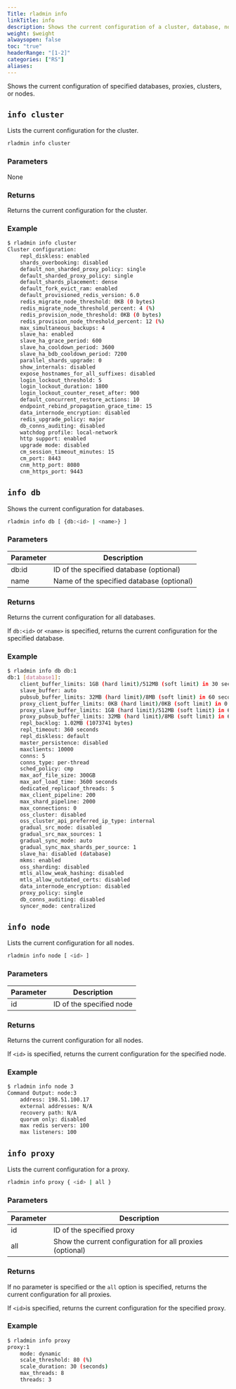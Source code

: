 ```yaml
---
Title: rladmin info
linkTitle: info
description: Shows the current configuration of a cluster, database, node, or proxy.
weight: $weight
alwaysopen: false
toc: "true"
headerRange: "[1-2]"
categories: ["RS"]
aliases:
---
```


Shows the current configuration of specified databases, proxies, clusters, or nodes.

## `info cluster`

Lists the current configuration for the cluster.

```sh
rladmin info cluster
```

### Parameters

None

### Returns

Returns the current configuration for the cluster.

### Example

``` sh
$ rladmin info cluster
Cluster configuration:
    repl_diskless: enabled
    shards_overbooking: disabled
    default_non_sharded_proxy_policy: single
    default_sharded_proxy_policy: single
    default_shards_placement: dense
    default_fork_evict_ram: enabled
    default_provisioned_redis_version: 6.0
    redis_migrate_node_threshold: 0KB (0 bytes)
    redis_migrate_node_threshold_percent: 4 (%)
    redis_provision_node_threshold: 0KB (0 bytes)
    redis_provision_node_threshold_percent: 12 (%)
    max_simultaneous_backups: 4
    slave_ha: enabled
    slave_ha_grace_period: 600
    slave_ha_cooldown_period: 3600
    slave_ha_bdb_cooldown_period: 7200
    parallel_shards_upgrade: 0
    show_internals: disabled
    expose_hostnames_for_all_suffixes: disabled
    login_lockout_threshold: 5
    login_lockout_duration: 1800
    login_lockout_counter_reset_after: 900
    default_concurrent_restore_actions: 10
    endpoint_rebind_propagation_grace_time: 15
    data_internode_encryption: disabled
    redis_upgrade_policy: major
    db_conns_auditing: disabled
    watchdog profile: local-network
    http support: enabled
    upgrade mode: disabled
    cm_session_timeout_minutes: 15
    cm_port: 8443
    cnm_http_port: 8080
    cnm_https_port: 9443
```

## `info db`

Shows the current configuration for databases.

```sh
rladmin info db [ {db:<id> | <name>} ]
```

### Parameters

| Parameter | Description |
|-----------|-------------|
| db:id     | ID of the specified database (optional) |
| name      | Name of the specified database (optional) |

### Returns

Returns the current configuration for all databases.

If `db:<id>` or `<name>` is specified, returns the current configuration for the specified database.

### Example

``` sh
$ rladmin info db db:1
db:1 [database1]:
    client_buffer_limits: 1GB (hard limit)/512MB (soft limit) in 30 seconds
    slave_buffer: auto
    pubsub_buffer_limits: 32MB (hard limit)/8MB (soft limit) in 60 seconds
    proxy_client_buffer_limits: 0KB (hard limit)/0KB (soft limit) in 0 seconds
    proxy_slave_buffer_limits: 1GB (hard limit)/512MB (soft limit) in 60 seconds
    proxy_pubsub_buffer_limits: 32MB (hard limit)/8MB (soft limit) in 60 seconds
    repl_backlog: 1.02MB (1073741 bytes)
    repl_timeout: 360 seconds
    repl_diskless: default
    master_persistence: disabled
    maxclients: 10000
    conns: 5
    conns_type: per-thread
    sched_policy: cmp
    max_aof_file_size: 300GB
    max_aof_load_time: 3600 seconds
    dedicated_replicaof_threads: 5
    max_client_pipeline: 200
    max_shard_pipeline: 2000
    max_connections: 0
    oss_cluster: disabled
    oss_cluster_api_preferred_ip_type: internal
    gradual_src_mode: disabled
    gradual_src_max_sources: 1
    gradual_sync_mode: auto
    gradual_sync_max_shards_per_source: 1
    slave_ha: disabled (database)
    mkms: enabled
    oss_sharding: disabled
    mtls_allow_weak_hashing: disabled
    mtls_allow_outdated_certs: disabled
    data_internode_encryption: disabled
    proxy_policy: single
    db_conns_auditing: disabled
    syncer_mode: centralized
```

## `info node`

Lists the current configuration for all nodes.

```sh
rladmin info node [ <id> ]
```

### Parameters

| Parameter | Description |
|-----------|-------------|
| id     | ID of the specified node |

### Returns

Returns the current configuration for all nodes.

If `<id>` is specified, returns the current configuration for the specified node.

### Example

``` sh
$ rladmin info node 3
Command Output: node:3
    address: 198.51.100.17
    external addresses: N/A
    recovery path: N/A
    quorum only: disabled
    max redis servers: 100
    max listeners: 100
```

## `info proxy`

Lists the current configuration for a proxy.

``` sh
rladmin info proxy { <id> | all }
```

### Parameters

| Parameter | Description |
|-----------|-------------|
| id      | ID of the specified proxy |
| all       | Show the current configuration for all proxies (optional) |

### Returns

If no parameter is specified or the `all` option is specified, returns the current configuration for all proxies.

If `<id>`is specified, returns the current configuration for the specified proxy.

### Example

``` sh
$ rladmin info proxy
proxy:1
    mode: dynamic
    scale_threshold: 80 (%)
    scale_duration: 30 (seconds)
    max_threads: 8
    threads: 3
```

